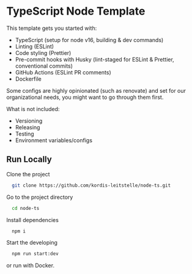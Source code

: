 # TypeScript Node Template

This template gets you started with:

- TypeScript (setup for node v16, building & dev commands)
- Linting (ESLint)
- Code styling (Prettier)
- Pre-commit hooks with Husky (lint-staged for ESLint & Prettier, conventional commits)
- GitHub Actions (ESLint PR comments)
- Dockerfile

Some configs are highly opinionated (such as renovate) and set for our organizational needs, you might want to go through them first.

What is not included:

- Versioning
- Releasing
- Testing
- Environment variables/configs

## Run Locally

Clone the project

```bash
  git clone https://github.com/kordis-leitstelle/node-ts.git
```

Go to the project directory

```bash
  cd node-ts
```

Install dependencies

```bash
  npm i
```

Start the developing

```bash
  npm run start:dev
```

or run with Docker.
